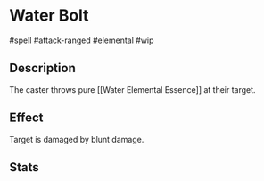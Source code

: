 # Water Bolt
#spell  #attack-ranged #elemental #wip 

## Description

The caster throws pure [[Water Elemental Essence]] at their target. 

## Effect

Target is damaged by blunt damage.

## Stats 

